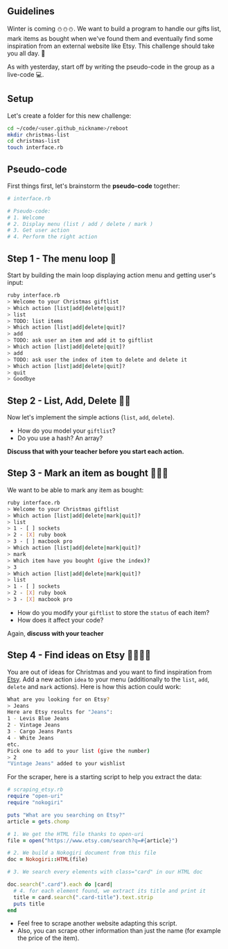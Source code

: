 ## Guidelines

Winter is coming ⛄⛄⛄. We want to build a program to handle our gifts list, mark items as bought when we've found them and eventually find some inspiration from an external website like Etsy. This challenge should take you all day. 🎁

As with yesterday, start off by writing the pseudo-code in the group as a live-code 💻.

## Setup

Let's create a folder for this new challenge:

```bash
cd ~/code/<user.github_nickname>/reboot
mkdir christmas-list
cd christmas-list
touch interface.rb
```


## Pseudo-code


First things first, let's brainstorm the **pseudo-code** together:


```ruby
# interface.rb

# Pseudo-code:
# 1. Welcome
# 2. Display menu (list / add / delete / mark )
# 3. Get user action
# 4. Perform the right action
```

## Step 1 - The menu loop 🎁

Start by building the main loop displaying action menu and getting user's input:

```bash
ruby interface.rb
> Welcome to your Christmas giftlist
> Which action [list|add|delete|quit]?
> list
> TODO: list items
> Which action [list|add|delete|quit]?
> add
> TODO: ask user an item and add it to giftlist
> Which action [list|add|delete|quit]?
> add
> TODO: ask user the index of item to delete and delete it
> Which action [list|add|delete|quit]?
> quit
> Goodbye
```

## Step 2 - List, Add, Delete 🎁🎁

Now let's implement the simple actions (`list`, `add`, `delete`).

- How do you model your `giftlist`?
- Do you use a hash? An array?

**Discuss that with your teacher before you start each action.**

## Step 3 - Mark an item as bought 🎁🎁🎁

We want to be able to mark any item as bought:

```bash
ruby interface.rb
> Welcome to your Christmas giftlist
> Which action [list|add|delete|mark|quit]?
> list
> 1 - [ ] sockets
> 2 - [X] ruby book
> 3 - [ ] macbook pro
> Which action [list|add|delete|mark|quit]?
> mark
> Which item have you bought (give the index)?
> 3
> Which action [list|add|delete|mark|quit]?
> list
> 1 - [ ] sockets
> 2 - [X] ruby book
> 3 - [X] macbook pro
```

- How do you modify your `giftlist` to store the `status` of each item?
- How does it affect your code?

Again, **discuss with your teacher**

## Step 4 - Find ideas on Etsy 🎁🎁🎁🎁

You are out of ideas for Christmas and you want to find inspiration from [Etsy](https://www.etsy.com).
Add a new action `idea` to your menu (additionally to the `list`, `add`, `delete` and `mark` actions). Here is how this action could work:

```bash
What are you looking for on Etsy?
> Jeans
Here are Etsy results for "Jeans":
1 - Levis Blue Jeans
2 - Vintage Jeans
3 - Cargo Jeans Pants
4 - White Jeans
etc.
Pick one to add to your list (give the number)
> 2
"Vintage Jeans" added to your wishlist
```

For the scraper, here is a starting script to help you extract the data:

```ruby
# scraping_etsy.rb
require "open-uri"
require "nokogiri"

puts "What are you searching on Etsy?"
article = gets.chomp

# 1. We get the HTML file thanks to open-uri
file = open("https://www.etsy.com/search?q=#{article}")

# 2. We build a Nokogiri document from this file
doc = Nokogiri::HTML(file)

# 3. We search every elements with class="card" in our HTML doc

doc.search(".card").each do |card|
  # 4. for each element found, we extract its title and print it
  title = card.search(".card-title").text.strip
  puts title
end
```

- Feel free to scrape another website adapting this script.
- Also, you can scrape other information than just the name (for example the price of the item).
